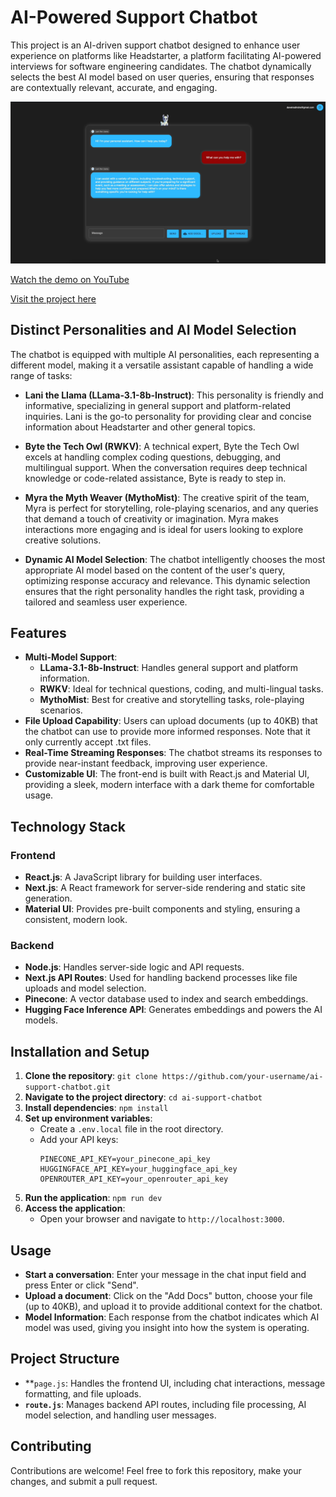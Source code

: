 # **AI-Powered Support Chatbot**

This project is an AI-driven support chatbot designed to enhance user experience on platforms like Headstarter, a platform facilitating AI-powered interviews for software engineering candidates. The chatbot dynamically selects the best AI model based on user queries, ensuring that responses are contextually relevant, accurate, and engaging.

![Chatbot Interface](./public/images/AI-Support-Screenshot.png)

[Watch the demo on YouTube](https://youtu.be/t6njzBo5tko)

[Visit the project here](https://holo-chat.vercel.app/)

## **Distinct Personalities and AI Model Selection**
The chatbot is equipped with multiple AI personalities, each representing a different model, making it a versatile assistant capable of handling a wide range of tasks:
* **Lani the Llama (LLama-3.1-8b-Instruct)**: This personality is friendly and informative, specializing in general support and platform-related inquiries. Lani is the go-to personality for providing clear and concise information about Headstarter and other general topics.

* **Byte the Tech Owl (RWKV)**: A technical expert, Byte the Tech Owl excels at handling complex coding questions, debugging, and multilingual support. When the conversation requires deep technical knowledge or code-related assistance, Byte is ready to step in.

* **Myra the Myth Weaver (MythoMist)**: The creative spirit of the team, Myra is perfect for storytelling, role-playing scenarios, and any queries that demand a touch of creativity or imagination. Myra makes interactions more engaging and is ideal for users looking to explore creative solutions.

* **Dynamic AI Model Selection**: The chatbot intelligently chooses the most appropriate AI model based on the content of the user's query, optimizing response accuracy and relevance. This dynamic selection ensures that the right personality handles the right task, providing a tailored and seamless user experience.

## **Features**
* **Multi-Model Support**:
    * **LLama-3.1-8b-Instruct**: Handles general support and platform information.
    * **RWKV**: Ideal for technical questions, coding, and multi-lingual tasks.
    * **MythoMist**: Best for creative and storytelling tasks, role-playing scenarios.
* **File Upload Capability**: Users can upload documents (up to 40KB) that the chatbot can use to provide more informed responses. Note that it only currently accept .txt files. 
* **Real-Time Streaming Responses**: The chatbot streams its responses to provide near-instant feedback, improving user experience.
* **Customizable UI**: The front-end is built with React.js and Material UI, providing a sleek, modern interface with a dark theme for comfortable usage.


## **Technology Stack**


### **Frontend**



* **React.js**: A JavaScript library for building user interfaces.
* **Next.js**: A React framework for server-side rendering and static site generation.
* **Material UI**: Provides pre-built components and styling, ensuring a consistent, modern look.


### **Backend**



* **Node.js**: Handles server-side logic and API requests.
* **Next.js API Routes**: Used for handling backend processes like file uploads and model selection.
* **Pinecone**: A vector database used to index and search embeddings.
* **Hugging Face Inference API**: Generates embeddings and powers the AI models.


## **Installation and Setup**



1. **Clone the repository**: 
`git clone https://github.com/your-username/ai-support-chatbot.git`
2. **Navigate to the project directory**: 
`cd ai-support-chatbot`
3. **Install dependencies**: 
`npm install`
4. **Set up environment variables**:
    * Create a `.env.local` file in the root directory.
    * Add your API keys: 
        ```
        PINECONE_API_KEY=your_pinecone_api_key
        HUGGINGFACE_API_KEY=your_huggingface_api_key
        OPENROUTER_API_KEY=your_openrouter_api_key
        ```
5. **Run the application**:
`npm run dev`
7. **Access the application**:
    * Open your browser and navigate to `http://localhost:3000`.


## **Usage**



* **Start a conversation**: Enter your message in the chat input field and press Enter or click "Send".
* **Upload a document**: Click on the "Add Docs" button, choose your file (up to 40KB), and upload it to provide additional context for the chatbot.
* **Model Information**: Each response from the chatbot indicates which AI model was used, giving you insight into how the system is operating.


## **Project Structure**



* **<code>page.js</code></strong>: Handles the frontend UI, including chat interactions, message formatting, and file uploads.
* <strong><code>route.js</code></strong>: Manages backend API routes, including file processing, AI model selection, and handling user messages.


## <strong>Contributing</strong>

Contributions are welcome! Feel free to fork this repository, make your changes, and submit a pull request.
